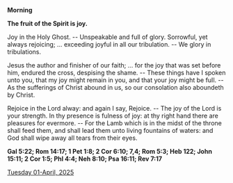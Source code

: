 **Morning**

**The fruit of the Spirit is joy.**
 
Joy in the Holy Ghost. -- Unspeakable and full of glory. Sorrowful, yet always rejoicing; ... exceeding joyful in all our tribulation. -- We glory in tribulations.
 
Jesus the author and finisher of our faith; ... for the joy that was set before him, endured the cross, despising the shame. -- These things have I spoken unto you, that my joy might remain in you, and that your joy might be fuIl. -- As the sufferings of Christ abound in us, so our consolation also aboundeth by Christ.
 
Rejoice in the Lord alway: and again I say, Rejoice. -- The joy of the Lord is your strength. In thy presence is fulness of joy: at thy right hand there are pleasures for evermore. -- For the Lamb which is in the midst of the throne shall feed them, and shall lead them unto living fountains of waters: and God shall wipe away all tears from their eyes.  

**Gal 5:22; Rom 14:17; 1 Pet 1:8; 2 Cor 6:10; 7,4; Rom 5:3; Heb 122; John 15:11; 2 Cor 1:5; Phl 4:4; Neh 8:10; Psa 16:11; Rev 7:17**

[Tuesday 01-April, 2025](https://t.me/daily_light)
